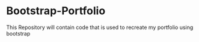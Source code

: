 # Bootstrap-Portfolio
This Repository will contain code that is used to recreate my portfolio using bootstrap
